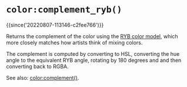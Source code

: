 # `color:complement_ryb()`

{{since('20220807-113146-c2fee766')}}

Returns the complement of the color using the [RYB color
model](https://en.wikipedia.org/wiki/RYB_color_model), which more closely
matches how artists think of mixing colors.

The complement is computed by converting to HSL, converting the
hue angle to the equivalent RYB angle, rotating by 180 degrees and
and then converting back to RGBA.

See also: [color:complement()](complement.md).
